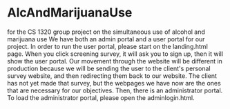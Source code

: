 # AlcAndMarijuanaUse
for the CS 1320 group project on the simultaneous use of alcohol and marijuana use
We have both an admin portal and a user portal for our project. In order to run the user portal, please start on the landing.html page. When you click screening survey, it will ask you to sign up, then it will show the user portal. Our movement through the website will be different in production because we will be sending the user to the client's personal survey website, and then redirecting them back to our website. The client has not yet made that survey, but the webpages we have now are the ones that are necessary for our objectives.
Then, there is an administrator portal. To load the administrator portal, please open the adminlogin.html.